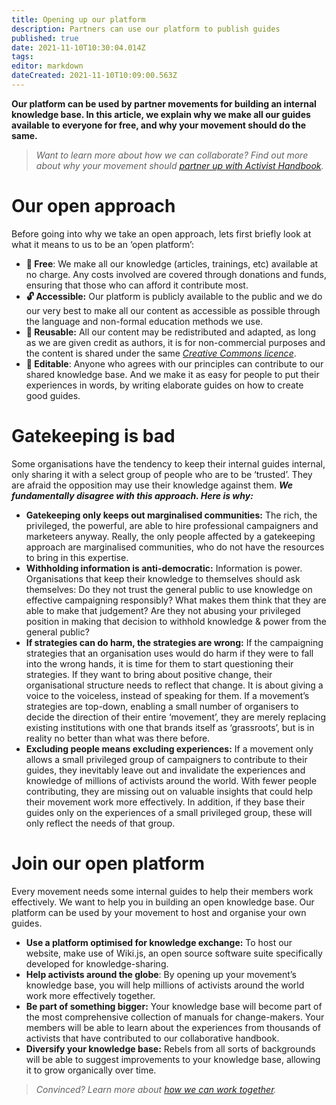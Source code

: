 ```yaml
---
title: Opening up our platform
description: Partners can use our platform to publish guides
published: true
date: 2021-11-10T10:30:04.014Z
tags: 
editor: markdown
dateCreated: 2021-11-10T10:09:00.563Z
---
```


**Our platform can be used by partner movements for building an internal knowledge base. In this article, we explain why we make all our guides available to everyone for free, and why your movement should do the same.**

> *Want to learn more about how we can collaborate? Find out more about why your movement should* [*_partner up with Activist Handbook_*](/partner)*.*

# Our open approach

Before going into why we take an open approach, lets first briefly look at what it means to us to be an ‘open platform’:

-   **🤑 Free**: We make all our knowledge (articles, trainings, etc) available at no charge. Any costs involved are covered through donations and funds, ensuring that those who can afford it contribute most.
-   **🔓 Accessible:** Our platform is publicly available to the public and we do our very best to make all our content as accessible as possible through the language and non-formal education methods we use.
-   **🔄 Reusable:** All our content may be redistributed and adapted, as long as we are given credit as authors, it is for non-commercial purposes and the content is shared under the same [_Creative Commons licence_](https://creativecommons.org/licenses/by-nc-sa/4.0/).
-   **📝 Editable**: Anyone who agrees with our principles can contribute to our shared knowledge base. And we make it as easy for people to put their experiences in words, by writing elaborate guides on how to create good guides.

# Gatekeeping is bad

Some organisations have the tendency to keep their internal guides internal, only sharing it with a select group of people who are to be ‘trusted’. They are afraid the opposition may use their knowledge against them. ***We fundamentally disagree with this approach. Here is why:***

-   **Gatekeeping only keeps out marginalised communities:** The rich, the privileged, the powerful, are able to hire professional campaigners and marketeers anyway. Really, the only people affected by a gatekeeping approach are marginalised communities, who do not have the resources to bring in this expertise.
-   **Withholding information is anti-democratic:** Information is power. Organisations that keep their knowledge to themselves should ask themselves: Do they not trust the general public to use knowledge on effective campaigning responsibly? What makes them think that they are able to make that judgement? Are they not abusing your privileged position in making that decision to withhold knowledge & power from the general public? 
-   **If strategies can do harm, the strategies are wrong:** If the campaigning strategies that an organisation uses would do harm if they were to fall into the wrong hands, it is time for them to start questioning their strategies. If they want to bring about positive change, their organisational structure needs to reflect that change. It is about giving a voice to the voiceless, instead of speaking for them. If a movement’s strategies are top-down, enabling a small number of organisers to decide the direction of their entire ‘movement’, they are merely replacing existing institutions with one that brands itself as ‘grassroots’, but is in reality no better than what was there before. 
-   **Excluding people means excluding experiences:** If a movement only allows a small privileged group of campaigners to contribute to their guides, they inevitably leave out and invalidate the experiences and knowledge of millions of activists around the world. With fewer people contributing, they are missing out on valuable insights that could help their movement work more effectively. In addition, if they base their guides only on the experiences of a small privileged group, these will only reflect the needs of that group.

# Join our open platform

Every movement needs some internal guides to help their members work effectively. We want to help you in building an open knowledge base. Our platform can be used by your movement to host and organise your own guides. 

-   **Use a platform optimised for knowledge exchange:** To host our website, make use of Wiki.js, an open source software suite specifically developed for knowledge-sharing. 
-   **Help activists around the globe**: By opening up your movement’s knowledge base, you will help millions of activists around the world work more effectively together.
-   **Be part of something bigger:** Your knowledge base will become part of the most comprehensive collection of manuals for change-makers. Your members will be able to learn about the experiences from thousands of activists that have contributed to our collaborative handbook.
-   **Diversify your knowledge base:** Rebels from all sorts of backgrounds will be able to suggest improvements to your knowledge base, allowing it to grow organically over time.

> *Convinced? Learn more about* [*_how we can work together_*](/partner)*.*